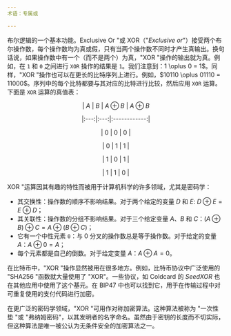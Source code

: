 ```yaml
---
术语：专属或

---
```

布尔逻辑的一个基本功能。Exclusive Or "或 XOR（"*Exclusive or*"）接受两个布尔操作数，每个操作数均为真或假，只有当两个操作数不同时才产生真输出。换句话说，如果操作数中有一个（而不是两个）为真，"XOR "操作的输出就为真。例如，在 `1` 和 `0` 之间进行 `XOR` 操作的结果是 `1`。我们注意到：1 \oplus 0 = 1$。同样，"XOR "操作也可以在更长的比特序列上进行。例如，$10110 \oplus 01110 = 11000$。序列中的每个比特都要与其对应的比特进行比较，然后应用 `XOR` 运算。下面是 `XOR` 运算的真值表：

<div align="center">

| $A$ | $B$ | $A \oplus B$ | $A \oplus B$

|:---:|:---:|:------------:|

| $0$ | $0$ | $0$ |

| $0$ | $1$ | $1$ |

| $1$ | $0$ | $1$ |

| $1$ | $1$ | $0$ |

</div>

XOR "运算因其有趣的特性而被用于计算机科学的许多领域，尤其是密码学：


- 其交换性：操作数的顺序不影响结果。对于两个给定的变量 $D$ 和 $E$: $D \oplus E = E \oplus D$；
- 其关联性：操作数的分组不影响结果。对于三个给定变量 $A$、$B$ 和 $C$：$(A \oplus B) \oplus C = A \oplus (B \oplus C)$；
- 它有一个中性元素 `0`：与 0 分叉的操作数总是等于操作数。对于给定的变量 $A$：$A \oplus 0 = A$；
- 每个元素都是自己的倒数。对于给定变量 $A$：$A \oplus A = 0$。

在比特币中，"XOR "操作显然被用在很多地方。例如，比特币协议中广泛使用的 "SHA256 "函数就大量使用了 "XOR"。一些协议，如 Coldcard 的 *SeedXOR* 也在其他应用中使用了这个基元。在 BIP47 中也可以找到它，用于在传输过程中对可重复使用的支付代码进行加密。

在更广泛的密码学领域，"XOR "可用作对称加密算法。这种算法被称为 "一次性垫 "或 "弗纳姆密码"，以其发明者的名字命名。虽然由于密钥的长度而不切实际，但这种算法是唯一被公认为无条件安全的加密算法之一。